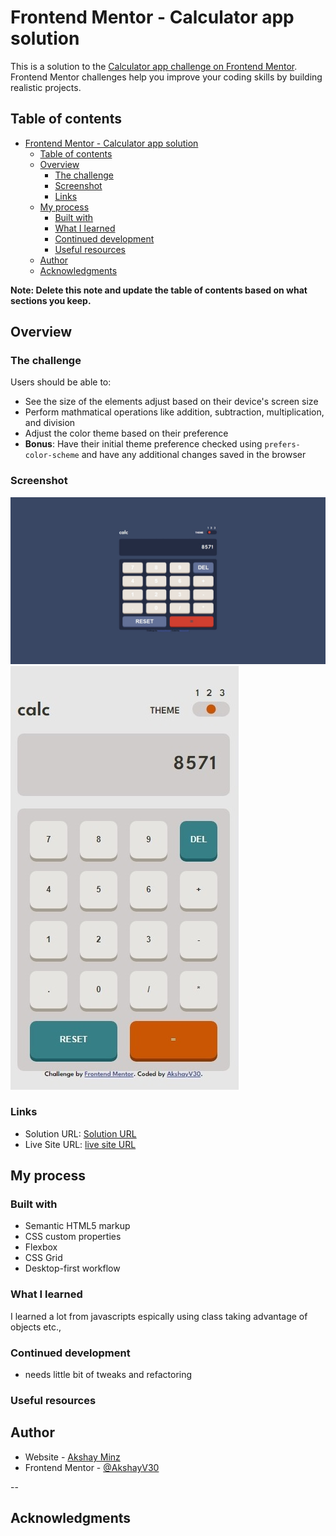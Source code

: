# Frontend Mentor - Calculator app solution

This is a solution to the [Calculator app challenge on Frontend Mentor](https://www.frontendmentor.io/challenges/calculator-app-9lteq5N29). Frontend Mentor challenges help you improve your coding skills by building realistic projects.

## Table of contents

- [Frontend Mentor - Calculator app solution](#frontend-mentor---calculator-app-solution)
  - [Table of contents](#table-of-contents)
  - [Overview](#overview)
    - [The challenge](#the-challenge)
    - [Screenshot](#screenshot)
    - [Links](#links)
  - [My process](#my-process)
    - [Built with](#built-with)
    - [What I learned](#what-i-learned)
    - [Continued development](#continued-development)
    - [Useful resources](#useful-resources)
  - [Author](#author)
  - [Acknowledgments](#acknowledgments)

**Note: Delete this note and update the table of contents based on what sections you keep.**

## Overview

### The challenge

Users should be able to:

- See the size of the elements adjust based on their device's screen size
- Perform mathmatical operations like addition, subtraction, multiplication, and division
- Adjust the color theme based on their preference
- **Bonus**: Have their initial theme preference checked using `prefers-color-scheme` and have any additional changes saved in the browser

### Screenshot

![desktop](./screenshot/desktop.jpeg)
![mobile](./screenshot/mobile.jpeg)

### Links

- Solution URL: [Solution URL](https://github.com/AkshayV30/Front-End-Mentor-Challenges/tree/master/calculator-app-main)
- Live Site URL: [live site URL ](https://akshayv30.github.io/Front-End-Mentor-Challenges/calculator-app-main/index.html)

## My process

### Built with

- Semantic HTML5 markup
- CSS custom properties
- Flexbox
- CSS Grid
- Desktop-first workflow

### What I learned

I learned a lot from javascripts espically using class taking advantage of objects etc.,

### Continued development

- needs little bit of tweaks and refactoring

### Useful resources

## Author

- Website - [Akshay Minz](https://akshayv30.github.io/3-column-preview-card-component-main/)
- Frontend Mentor - [@AkshayV30](https://www.frontendmentor.io/profile/AkshayV30)

--

## Acknowledgments

